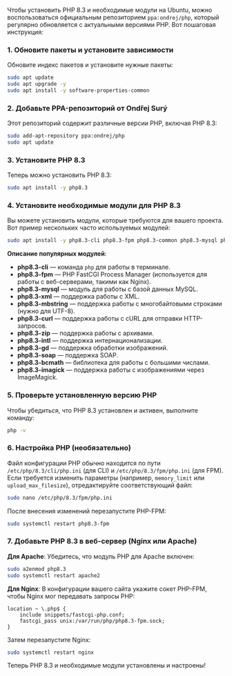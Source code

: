 Чтобы установить PHP 8.3 и необходимые модули на Ubuntu, можно воспользоваться официальным репозиторием `ppa:ondrej/php`, который регулярно обновляется с актуальными версиями PHP. Вот пошаговая инструкция:

### 1. Обновите пакеты и установите зависимости
Обновите индекс пакетов и установите нужные пакеты:

```bash
sudo apt update
sudo apt upgrade -y
sudo apt install -y software-properties-common
```

### 2. Добавьте PPA-репозиторий от Ondřej Surý
Этот репозиторий содержит различные версии PHP, включая PHP 8.3:

```bash
sudo add-apt-repository ppa:ondrej/php
sudo apt update
```

### 3. Установите PHP 8.3
Теперь можно установить PHP 8.3:

```bash
sudo apt install -y php8.3
```

### 4. Установите необходимые модули для PHP 8.3
Вы можете установить модули, которые требуются для вашего проекта. Вот пример нескольких часто используемых модулей:

```bash
sudo apt install -y php8.3-cli php8.3-fpm php8.3-common php8.3-mysql php8.3-xml php8.3-mbstring php8.3-curl php8.3-zip php8.3-intl php8.3-gd php8.3-soap php8.3-bcmath php8.3-imagick
```

**Описание популярных модулей**:
- **php8.3-cli** — команда `php` для работы в терминале.
- **php8.3-fpm** — PHP FastCGI Process Manager (используется для работы с веб-серверами, такими как Nginx).
- **php8.3-mysql** — модуль для работы с базой данных MySQL.
- **php8.3-xml** — поддержка работы с XML.
- **php8.3-mbstring** — поддержка работы с многобайтовыми строками (нужно для UTF-8).
- **php8.3-curl** — поддержка работы с cURL для отправки HTTP-запросов.
- **php8.3-zip** — поддержка работы с архивами.
- **php8.3-intl** — поддержка интернационализации.
- **php8.3-gd** — поддержка обработки изображений.
- **php8.3-soap** — поддержка SOAP.
- **php8.3-bcmath** — библиотека для работы с большими числами.
- **php8.3-imagick** — поддержка работы с изображениями через ImageMagick.

### 5. Проверьте установленную версию PHP
Чтобы убедиться, что PHP 8.3 установлен и активен, выполните команду:

```bash
php -v
```

### 6. Настройка PHP (необязательно)
Файл конфигурации PHP обычно находится по пути `/etc/php/8.3/cli/php.ini` (для CLI) и `/etc/php/8.3/fpm/php.ini` (для FPM). Если требуется изменить параметры (например, `memory_limit` или `upload_max_filesize`), отредактируйте соответствующий файл:

```bash
sudo nano /etc/php/8.3/fpm/php.ini
```

После внесения изменений перезапустите PHP-FPM:

```bash
sudo systemctl restart php8.3-fpm
```

### 7. Добавьте PHP 8.3 в веб-сервер (Nginx или Apache)

**Для Apache**:
Убедитесь, что модуль PHP для Apache включен:

```bash
sudo a2enmod php8.3
sudo systemctl restart apache2
```

**Для Nginx**:
В конфигурации вашего сайта укажите сокет PHP-FPM, чтобы Nginx мог передавать запросы PHP:

```nginx
location ~ \.php$ {
    include snippets/fastcgi-php.conf;
    fastcgi_pass unix:/var/run/php/php8.3-fpm.sock;
}
```

Затем перезапустите Nginx:

```bash
sudo systemctl restart nginx
```

Теперь PHP 8.3 и необходимые модули установлены и настроены!